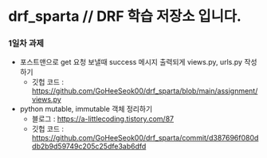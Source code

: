 # drf_sparta // DRF 학습 저장소 입니다.

### 1일차 과제
- 포스트맨으로 get 요청 보낼때 success 메시지 출력되게 views.py, urls.py 작성하기
  - 깃헙 코드 : https://github.com/GoHeeSeok00/drf_sparta/blob/main/assignment/views.py
- python mutable, immutable 객체 정리하기 
  - 블로그 : https://a-littlecoding.tistory.com/87
  - 깃헙 코드 : https://github.com/GoHeeSeok00/drf_sparta/commit/d387696f080ddb2b9d59749c205c25dfe3ab6dfd
